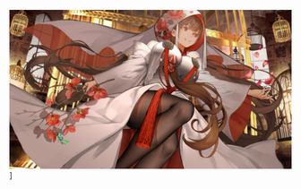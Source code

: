 <img src="https://github.com/ClimateIsCreepy/ClimateisCreepy/blob/85501b812ae0ba4ecfbff6478cee0f77585e5ecc/HAH.jpg">]

<!--
**ClimateIsCreepy/ClimateisCreepy** is a ✨ _special_ ✨ repository because its `README.md` (this file) appears on your GitHub profile.

Here are some ideas to get you started:

- 🔭 I’m currently working on ...
- 🌱 I’m currently learning ...
- 👯 I’m looking to collaborate on ...
- 🤔 I’m looking for help with ...
- 💬 Ask me about ...
- 📫 How to reach me: ...
- 😄 Pronouns: ...
- ⚡ Fun fact: ...
-->
